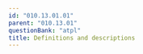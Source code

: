 ```yaml
---
id: "010.13.01.01"
parent: "010.13.01"
questionBank: "atpl"
title: Definitions and descriptions
---
```

